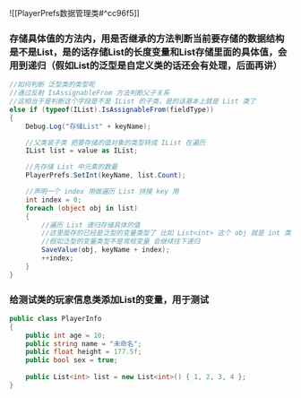 ![[PlayerPrefs数据管理类#^cc96f5]]

### 存储具体值的方法内，用是否继承的方法判断当前要存储的数据结构是不是List，是的话存储List的长度变量和List存储里面的具体值，会用到递归（假如List的泛型是自定义类的话还会有处理，后面再讲）
```cs
//如何判断 泛型类的类型呢
//通过反射 IsAssignableFrom 方法判断父子关系
//这相当于是判断这个字段是不是 IList 的子类，是的话基本上就是 List 类了
else if (typeof(IList).IsAssignableFrom(fieldType))
{
    Debug.Log("存储List" + keyName);

    //父类装子类 把要存储的值对象的类型转成 IList 在遍历
    IList list = value as IList;

    //先存储 List 中元素的数量 
    PlayerPrefs.SetInt(keyName, list.Count);

    //声明一个 index 用做遍历 List 拼接 key 用
    int index = 0;
    foreach (object obj in list)
    {
        //遍历 List 递归存储具体的值
        //这里面存的已经是泛型的变量类型了 比如 List<int> 这个 obj 就是 int 类型的了
        //假如泛型的变量类型不是常规变量 会继续往下递归
        SaveValue(obj, keyName + index);
        ++index;
    }
}
```

### 给测试类的玩家信息类添加List的变量，用于测试
```cs
public class PlayerInfo
{
    public int age = 10;
    public string name = "未命名";
    public float height = 177.5f;
    public bool sex = true;
    
    public List<int> list = new List<int>() { 1, 2, 3, 4 };
}
```